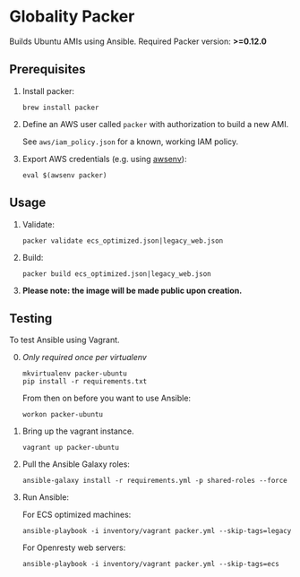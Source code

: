 # Globality Packer

Builds Ubuntu AMIs using Ansible.
Required Packer version: **>=0.12.0**

## Prerequisites

 1. Install packer:

        brew install packer

 2. Define an AWS user called `packer` with authorization to build a new AMI.

    See `aws/iam_policy.json` for a known, working IAM policy.

 3. Export AWS credentials (e.g. using [awsenv](https://github.com/locationlabs/awsenv)):

        eval $(awsenv packer)

## Usage

 1. Validate:

        packer validate ecs_optimized.json|legacy_web.json

 2. Build:

        packer build ecs_optimized.json|legacy_web.json

 3. **Please note: the image will be made public upon creation.**

## Testing

To test Ansible using Vagrant.

 0. _Only required once per virtualenv_

        mkvirtualenv packer-ubuntu
        pip install -r requirements.txt

    From then on before you want to use Ansible:

        workon packer-ubuntu

 1. Bring up the vagrant instance.

        vagrant up packer-ubuntu

 2. Pull the Ansible Galaxy roles:

        ansible-galaxy install -r requirements.yml -p shared-roles --force

 3. Run Ansible:

    For ECS optimized machines:

        ansible-playbook -i inventory/vagrant packer.yml --skip-tags=legacy

    For Openresty web servers:

        ansible-playbook -i inventory/vagrant packer.yml --skip-tags=ecs
